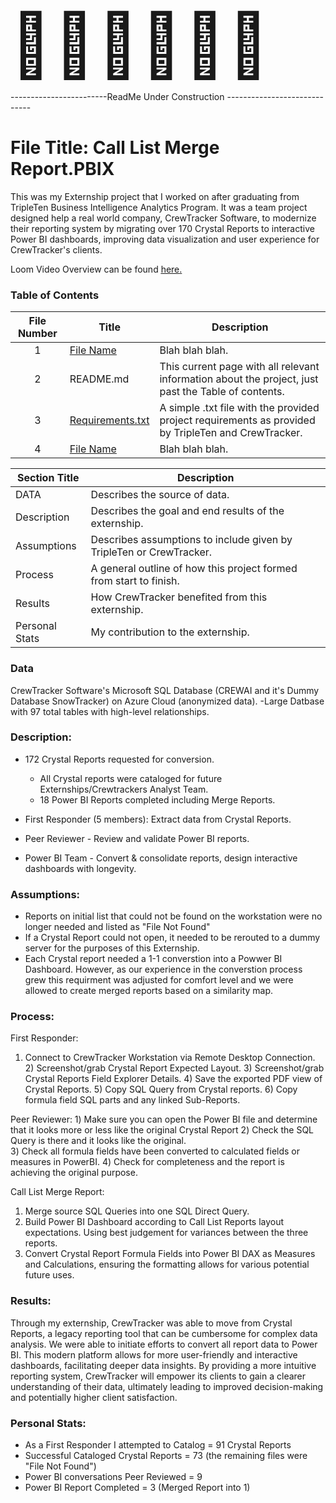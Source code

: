 <!DOCTYPE html>
<html>
<body>

<span style='font-size:100px;'>&#128679;</span>
<span style='font-size:100px;'>&#128679;</span>
<span style='font-size:100px;'>&#128679;</span>
<span style='font-size:100px;'>&#128679;</span>
<span style='font-size:100px;'>&#128679;</span>
<span style='font-size:100px;'>&#128679;</span>


</body>
</html> 
------------------------ReadMe Under Construction -----------------------------



# File Title: Call List Merge Report.PBIX

This was my Externship project that I worked on after graduating from TripleTen Business Intelligence Analytics Program. It was a team project designed help a real world company, CrewTracker Software, to modernize their reporting system by migrating over 170 Crystal Reports to interactive Power BI dashboards, improving data visualization and user experience for CrewTracker's clients.

Loom Video Overview can be found <a href='HERE' target=_blank><u>here</u>.</a>

### Table of Contents
| File Number | Title | Description |
| :-----------: | ----------- |----------- |
| 1 | [File Name](LINKHERE) | Blah blah blah. |
| 2 | README.md | This current page with all relevant information about the project, just past the Table of contents. |
| 3 | [Requirements.txt](https://github.com/Tiffany-Bergett/Data_projects_TripleTen/blob/main/CrewTracker/Requirements.txt) | A simple .txt file with the provided project requirements as provided by TripleTen and CrewTracker. |
| 4 | [File Name](LINKHERE) | Blah blah blah. |

| Section Title | Description |
| ----------- |----------- |
| DATA | Describes the source of data. |
| Description | Describes the goal and end results of the externship. |
| Assumptions | Describes assumptions to include given by TripleTen or CrewTracker. |
| Process | A general outline of how this project formed from start to finish. |
| Results | How CrewTracker benefited from this externship. |
| Personal Stats | My contribution to the externship. |


### Data
CrewTracker Software's Microsoft SQL Database (CREWAI and it's Dummy Database SnowTracker) on Azure Cloud (anonymized data).
-Large Datbase with 97 total tables with high-level relationships.

### Description:
- 172 Crystal Reports requested for conversion.
    - All Crystal reports were cataloged for future Externships/Crewtrackers Analyst Team.
    - 18 Power BI Reports completed including Merge Reports.
      
- First Responder (5 members): Extract data from Crystal Reports.
- Peer Reviewer - Review and validate Power BI reports.
- Power BI Team - Convert & consolidate reports, design interactive dashboards with longevity.

### Assumptions:
- Reports on initial list that could not be found on the workstation were no longer needed and listed as "File Not Found"
- If a Crystal Report could not open, it needed to be rerouted to a dummy server for the purposes of this Externship.
- Each Crystal report needed a 1-1 converstion into a Powwer BI Dashboard. However, as our experience in the converstion process grew this requirment was adjusted for comfort level and we were allowed to create merged reports based on a similarity map.

### Process:
First Responder:
  1) Connect to CrewTracker Workstation via Remote Desktop Connection.
	2) Screenshot/grab Crystal Report Expected Layout.
	3) Screenshot/grab Crystal Reports Field Explorer Details.
	4) Save the exported PDF view of Crystal Reports.
	5) Copy SQL Query from Crystal reports.
	6) Copy formula field SQL parts and any linked Sub-Reports.

Peer Reviewer:
  1️) Make sure you can open the Power BI file and determine that it looks more or less like the original Crystal Report
  2️) Check the SQL Query is there and it looks like the original.  
  3️) Check all formula fields have been converted to calculated fields or measures in PowerBI. 
  4️) Check for completeness and the report is achieving the original purpose.

Call List Merge Report:
  1) Merge source SQL Queries into one SQL Direct Query.
  2) Build Power BI Dashboard according to Call List Reports layout expectations. Using best judgement for variances between the three reports.
  3) Convert Crystal Report Formula Fields into Power BI DAX as Measures and Calculations, ensuring the formatting allows for various potential future uses.

### Results:
Through my externship, CrewTracker was able to move from Crystal Reports, a legacy reporting tool that can be cumbersome for complex data analysis. We were able to initiate efforts to convert all report data to Power BI. This modern platform allows for more user-friendly and interactive dashboards, facilitating deeper data insights. By providing a more intuitive reporting system, CrewTracker will empower its clients to gain a clearer understanding of their data, ultimately leading to improved decision-making and potentially higher client satisfaction.

### Personal Stats:
- As a First Responder I attempted to Catalog = 91 Crystal Reports
- Successful Cataloged Crystal Reports = 73 (the remaining files were "File Not Found")
- Power BI conversations Peer Reviewed = 9
- Power BI Report Completed = 3 (Merged Report into 1)
